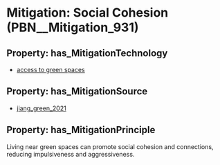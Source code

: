 # Mitigation: __Social Cohesion__ (PBN__Mitigation_931)

## Property: has_MitigationTechnology

* [access to green spaces](../Technology/PBN__Technology_3551)

## Property: has_MitigationSource

* [jiang_green_2021](../Article/PBN__Article_130)

## Property: has_MitigationPrinciple

Living near green spaces can promote social cohesion and connections, reducing impulsiveness and aggressiveness.

